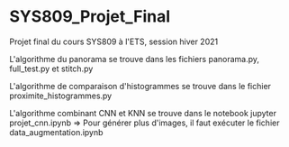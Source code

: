 # SYS809_Projet_Final
Projet final du cours SYS809 à l'ETS, session hiver 2021

L'algorithme du panorama se trouve dans les fichiers panorama.py, full_test.py et stitch.py

L'algorithme de comparaison d'histogrammes se trouve dans le fichier proximite_histogrammes.py

L'algorithme combinant CNN et KNN se trouve dans le notebook jupyter projet_cnn.ipynb
    => Pour générer plus d'images, il faut exécuter le fichier data_augmentation.ipynb